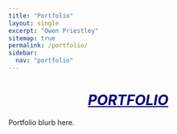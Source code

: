 ```yaml
---
title: "Portfolio"
layout: single
excerpt: "Owen Priestley"
sitemap: true
permalink: /portfolio/
sidebar:
  nav: "portfolio"
---
```

<h1 style="text-align: center; color: navy; text-indent: -1em; text-decoration: underline"><i>PORTFOLIO</i></h1>

Portfolio blurb here.